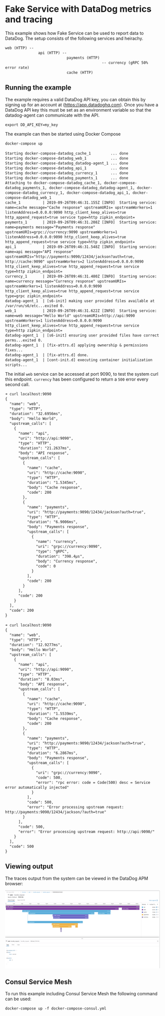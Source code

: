 # Fake Service with DataDog metrics and tracing
This example shows how Fake Service can be used to report data to DataDog. The setup consists of the following services and heirachy.

```
web (HTTP) --
               api (HTTP) --
                            payments (HTTP)
                                            -- currency (gRPC 50% error rate)
                            cache (HTTP)
```

## Running the example
The example requires a valid DataDog API key, you can obtain this by signing up for an account at (https://app.datadoghq.com). Once you have
a DataDog API key this must be set as an environment variable so that the datadog-agent can communicate with the API.

```
export DD_API_KEY=my_key
```

The example can then be started using Docker Compose

```
docker-compose up

Starting docker-compose-datadog_cache_1         ... done
Starting docker-compose-datadog_web_1           ... done
Starting docker-compose-datadog_datadog-agent_1 ... done
Starting docker-compose-datadog_api_1           ... done
Starting docker-compose-datadog_currency_1      ... done
Starting docker-compose-datadog_payments_1      ... done
Attaching to docker-compose-datadog_cache_1, docker-compose-datadog_payments_1, docker-compose-datadog_datadog-agent_1, docker-compose-datadog_currency_1, docker-compose-datadog_api_1, docker-compose-datadog_web_1
cache_1          | 2019-09-26T09:46:31.155Z [INFO]  Starting service: name=cache message="Cache response" upstreamURIs= upstreamWorkers=1 listenAddress=0.0.0.0:9090 http_client_keep_alives=true http_append_request=true service type=http zipkin_endpoint=
payments_1       | 2019-09-26T09:46:31.208Z [INFO]  Starting service: name=payments message="Payments response" upstreamURIs=grpc://currency:9090 upstreamWorkers=1 listenAddress=0.0.0.0:9090 http_client_keep_alives=true http_append_request=true service type=http zipkin_endpoint=
api_1            | 2019-09-26T09:46:31.548Z [INFO]  Starting service: name=api message="API response" upstreamURIs="http://payments:9090/12434/jackson?auth=true, http://cache:9090" upstreamWorkers=2 listenAddress=0.0.0.0:9090 http_client_keep_alives=true http_append_request=true service type=http zipkin_endpoint=
currency_1       | 2019-09-26T09:46:31.480Z [INFO]  Starting service: name=currency message="Currency response" upstreamURIs= upstreamWorkers=1 listenAddress=0.0.0.0:9090 http_client_keep_alives=true http_append_request=true service type=grpc zipkin_endpoint=
datadog-agent_1  | [s6-init] making user provided files available at /var/run/s6/etc...exited 0.
web_1            | 2019-09-26T09:46:31.622Z [INFO]  Starting service: name=web message="Hello World" upstreamURIs=http://api:9090 upstreamWorkers=1 listenAddress=0.0.0.0:9090 http_client_keep_alives=true http_append_request=true service type=http zipkin_endpoint=
datadog-agent_1  | [s6-init] ensuring user provided files have correct perms...exited 0.
datadog-agent_1  | [fix-attrs.d] applying ownership & permissions fixes...
datadog-agent_1  | [fix-attrs.d] done.
datadog-agent_1  | [cont-init.d] executing container initialization scripts...
```

The initial `web` service can be accessed at port 9090, to test the system curl this endpoint. `currency` has been configured to return a `500` error every second call.

```
➜ curl localhost:9090
{
  "name": "web",
  "type": "HTTP",
  "duration": "32.6956ms",
  "body": "Hello World",
  "upstream_calls": [
    {
      "name": "api",
      "uri": "http://api:9090",
      "type": "HTTP",
      "duration": "21.2637ms",
      "body": "API response",
      "upstream_calls": [
        {
          "name": "cache",
          "uri": "http://cache:9090",
          "type": "HTTP",
          "duration": "1.5345ms",
          "body": "Cache response",
          "code": 200
        },
        {
          "name": "payments",
          "uri": "http://payments:9090/12434/jackson?auth=true",
          "type": "HTTP",
          "duration": "6.9006ms",
          "body": "Payments response",
          "upstream_calls": [
            {
              "name": "currency",
              "uri": "grpc://currency:9090",
              "type": "gRPC",
              "duration": "398.4µs",
              "body": "Currency response",
              "code": 0
            }
          ],
          "code": 200
        }
      ],
      "code": 200
    }
  ],
  "code": 200
}

➜ curl localhost:9090
{
  "name": "web",
  "type": "HTTP",
  "duration": "12.9277ms",
  "body": "Hello World",
  "upstream_calls": [
    {
      "name": "api",
      "uri": "http://api:9090",
      "type": "HTTP",
      "duration": "8.03ms",
      "body": "API response",
      "upstream_calls": [
        {
          "name": "cache",
          "uri": "http://cache:9090",
          "type": "HTTP",
          "duration": "1.5539ms",
          "body": "Cache response",
          "code": 200
        },
        {
          "name": "payments",
          "uri": "http://payments:9090/12434/jackson?auth=true",
          "type": "HTTP",
          "duration": "6.2867ms",
          "body": "Payments response",
          "upstream_calls": [
            {
              "uri": "grpc://currency:9090",
              "code": 500,
              "error": "rpc error: code = Code(500) desc = Service error automatically injected"
            }
          ],
          "code": 500,
          "error": "Error processing upstream request: http://payments:9090/12434/jackson/?auth=true"
        }
      ],
      "code": 500,
      "error": "Error processing upstream request: http://api:9090/"
    }
  ],
  "code": 500
}
```

## Viewing output
The traces output from the system can be viewed in the DataDog APM browser:

![](../../images/ddog_tracing.png)

## Consul Service Mesh
To run this example including Consul Service Mesh the following command can be used:

```
docker-compose up -f docker-compose-consul.yml
```
